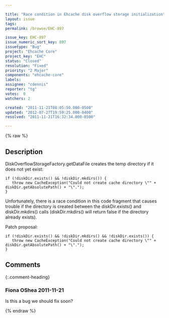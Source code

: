 ```yaml
---

title: "Race condition in Ehcache disk overflow storage initialization"
layout: issue
tags: 
permalink: /browse/EHC-897

issue_key: EHC-897
issue_numeric_sort_key: 897
issuetype: "Bug"
project: "Ehcache Core"
project_key: "EHC"
status: "Closed"
resolution: "Fixed"
priority: "2 Major"
components: "ehcache-core"
labels: 
assignee: "cdennis"
reporter: "tg"
votes:  0
watchers: 2

created: "2011-11-21T08:05:50.000-0500"
updated: "2012-07-27T19:59:25.000-0400"
resolved: "2011-11-21T16:32:34.000-0500"

---
```




{% raw %}



## Description

<div markdown="1" class="description">

DiskOverflowStorageFactory.getDataFile creates the temp directory if it does not yet exist:


```
if (!diskDir.exists() && !diskDir.mkdirs()) {
   throw new CacheException("Could not create cache directory \"" + diskDir.getAbsolutePath() + "\".");
}
```


Unfortunately, there is a race condition in this code fragment that causes trouble if the directory is created between the diskDir.exists() and diskDir.mkdirs() calls (diskDir.mkdirs() will return false if the directory already exists).

Patch proposal:


```
if (!diskDir.exists() && !diskDir.mkdirs() && !diskDir.exists()) {
   throw new CacheException("Could not create cache directory \"" + diskDir.getAbsolutePath() + "\".");
}
```



</div>

## Comments


{:.comment-heading}
### **Fiona OShea** <span class="date">2011-11-21</span>

<div markdown="1" class="comment">

Is this a bug we should fix soon?

</div>



{% endraw %}
